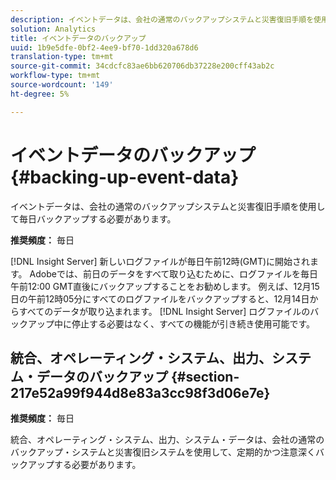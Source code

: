 ```yaml
---
description: イベントデータは、会社の通常のバックアップシステムと災害復旧手順を使用して毎日バックアップする必要があります。
solution: Analytics
title: イベントデータのバックアップ
uuid: 1b9e5dfe-0bf2-4ee9-bf70-1dd320a678d6
translation-type: tm+mt
source-git-commit: 34cdcfc83ae6bb620706db37228e200cff43ab2c
workflow-type: tm+mt
source-wordcount: '149'
ht-degree: 5%

---
```



# イベントデータのバックアップ{#backing-up-event-data}

イベントデータは、会社の通常のバックアップシステムと災害復旧手順を使用して毎日バックアップする必要があります。

**推奨頻度：** 毎日

[!DNL Insight Server] 新しいログファイルが毎日午前12時(GMT)に開始されます。 Adobeでは、前日のデータをすべて取り込むために、ログファイルを毎日午前12:00 GMT直後にバックアップすることをお勧めします。 例えば、12月15日の午前12時05分にすべてのログファイルをバックアップすると、12月14日からすべてのデータが取り込まれます。 [!DNL Insight Server] ログファイルのバックアップ中に停止する必要はなく、すべての機能が引き続き使用可能です。

## 統合、オペレーティング・システム、出力、システム・データのバックアップ {#section-217e52a99f944d8e83a3cc98f3d06e7e}

**推奨頻度：** 毎日

統合、オペレーティング・システム、出力、システム・データは、会社の通常のバックアップ・システムと災害復旧システムを使用して、定期的かつ注意深くバックアップする必要があります。
